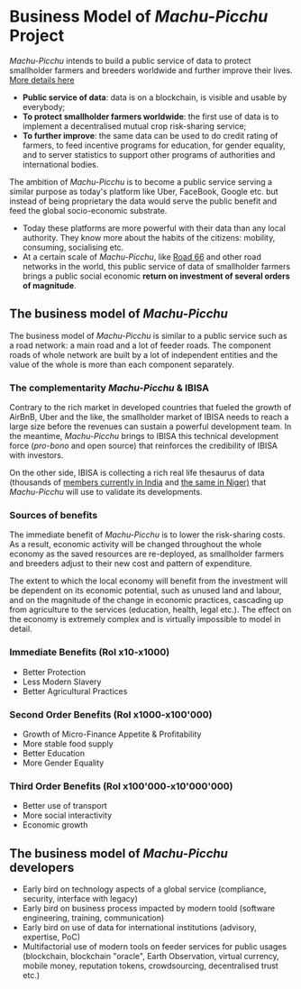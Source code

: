 # Business Model of _Machu-Picchu_ Project
_Machu-Picchu_ intends to build a public service of data to protect smallholder farmers and breeders worldwide and further improve their lives. [More details here](https://github.com/Machu-Pichu/Top-Level/blob/master/README.md)
* **Public service of data**: data is on a blockchain, is visible and usable by everybody;
* **To protect smallholder farmers worldwide**: the first use of data is to implement a decentralised mutual crop risk-sharing service;
* **To further improve**: the same data can be used to do credit rating of farmers, to feed incentive programs for education, for gender equality, and to server statistics to support other programs of authorities and international bodies.

The ambition of _Machu-Picchu_ is to become a public service serving a similar purpose as today's platform like Uber, FaceBook, Google etc. but instead of being proprietary the data would serve the public benefit and feed the global socio-economic substrate.
* Today these platforms are more powerful with their data than any local authority. They know more about the habits of the citizens: mobility, consuming, socialising etc.
* At a certain scale of _Machu-Picchu_, like [Road 66](https://en.wikipedia.org/wiki/U.S._Route_66) and other road networks in the world, this public service of data of smallholder farmers brings a public social economic **return on investment of several orders of magnitude**.

## The business model of _Machu-Picchu_
The business model of _Machu-Picchu_ is similar to a public service such as a road network: a main road and a lot of feeder roads. The component roads of whole network are built by a lot of independent entities and the value of the whole is more than each component separately.
### The complementarity _Machu-Picchu_ & IBISA
Contrary to the rich market in developed countries that fueled the growth of AirBnB, Uber and the like, the smallholder market of IBISA needs to reach a large size before the revenues can sustain a powerful development team. In the meantime, _Machu-Picchu_ brings to IBISA this technical development force (_pro-bono_ and open source) that reinforces the credibility of IBISA with investors.

On the other side, IBISA is collecting a rich real life thesaurus of data (thousands of [members currently in India](https://github.com/Machu-Pichu/Top-Level/blob/master/20200908%20Localised%20Tamil%20Nadu%20farmers.csv.txt) and [the same in Niger)](https://github.com/Machu-Pichu/Top-Level/blob/master/20200908%20Localised%20Niger%20Breeders.csv.txt) that _Machu-Picchu_ will use to validate its developments.
### Sources of benefits
The immediate benefit of _Machu-Picchu_ is to lower the risk-sharing costs. As a result, economic activity will be changed throughout the whole economy as the saved resources are re-deployed, as smallholder farmers and breeders adjust to their new cost and pattern of expenditure. 

The extent to which the local economy will benefit from the investment will be dependent on its economic potential, such as unused land and labour, and on the magnitude of the change in economic practices, cascading up from agriculture to the services (education, health, legal etc.). The effect on the economy is extremely complex and is virtually impossible to model in detail.
### Immediate Benefits (RoI x10-x1000)
* Better Protection
* Less Modern Slavery
* Better Agricultural Practices
### Second Order Benefits (RoI x1000-x100'000)
* Growth of Micro-Finance Appetite & Profitability
* More stable food supply
* Better Education
* More Gender Equality
### Third Order Benefits (RoI x100'000-x10'000'000)
* Better use of transport
* More social interactivity
* Economic growth
## The business model of _Machu-Picchu_ developers
* Early bird on technology aspects of a global service (compliance, security, interface with legacy)
* Early bird on business process impacted by modern toold (software engineering, training, communication)
* Early bird on use of data for international institutions (advisory, expertise, PoC)
* Multifactorial use of modern tools on feeder services for public usages (blockchain, blockchain "oracle", Earth Observation, virtual currency, mobile money, reputation tokens, crowdsourcing, decentralised trust etc.)
